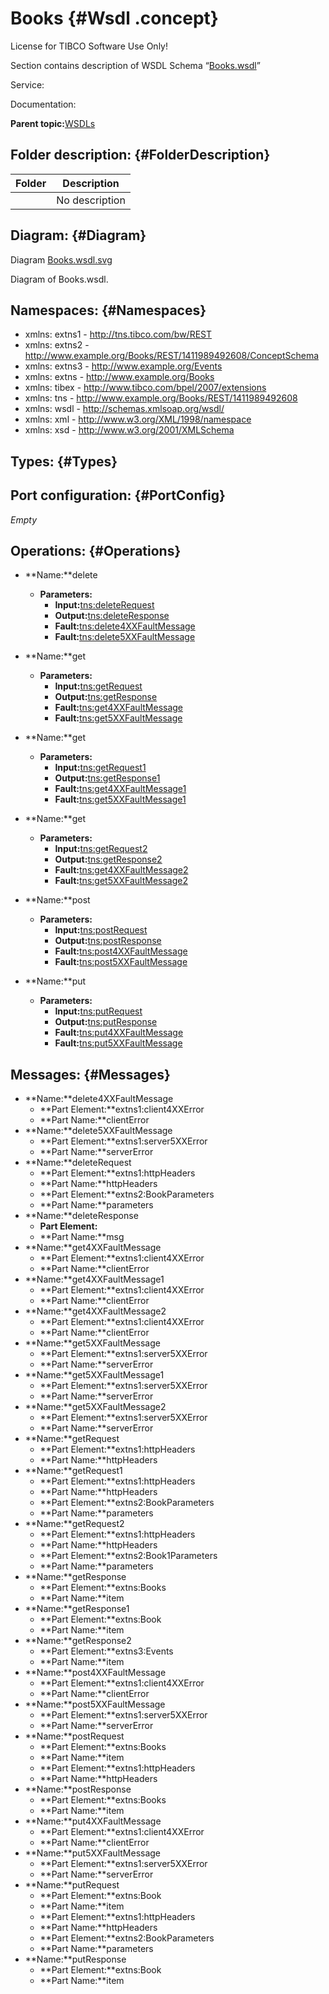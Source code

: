 # Books {#Wsdl .concept}

License for TIBCO Software Use Only!

Section contains description of WSDL Schema “[Books.wsdl](Books.wsdl)”

Service:

Documentation:

**Parent topic:**[WSDLs](../../../projects/tibco.bwce.sample.binding.rest.BookStore/common/wsdl.md)

## Folder description: {#FolderDescription}

|Folder|Description|
|------|-----------|
| |No description|

## Diagram: {#Diagram}

Diagram [Books.wsdl.svg](Books.wsdl.svg)

Diagram of Books.wsdl.

## Namespaces: {#Namespaces}

-   xmlns: extns1 - http://tns.tibco.com/bw/REST
-   xmlns: extns2 - http://www.example.org/Books/REST/1411989492608/ConceptSchema
-   xmlns: extns3 - http://www.example.org/Events
-   xmlns: extns - http://www.example.org/Books
-   xmlns: tibex - http://www.tibco.com/bpel/2007/extensions
-   xmlns: tns - http://www.example.org/Books/REST/1411989492608
-   xmlns: wsdl - http://schemas.xmlsoap.org/wsdl/
-   xmlns: xml - http://www.w3.org/XML/1998/namespace
-   xmlns: xsd - http://www.w3.org/2001/XMLSchema

## Types: {#Types}

## Port configuration: {#PortConfig}

*Empty*

## Operations: {#Operations}

-   **Name:**delete
    -   **Parameters:**
        -   **Input:**[tns:deleteRequest](#Messages)
        -   **Output:**[tns:deleteResponse](#Messages)
        -   **Fault:**[tns:delete4XXFaultMessage](#Messages)
        -   **Fault:**[tns:delete5XXFaultMessage](#Messages)

-   **Name:**get
    -   **Parameters:**
        -   **Input:**[tns:getRequest](#Messages)
        -   **Output:**[tns:getResponse](#Messages)
        -   **Fault:**[tns:get4XXFaultMessage](#Messages)
        -   **Fault:**[tns:get5XXFaultMessage](#Messages)

-   **Name:**get
    -   **Parameters:**
        -   **Input:**[tns:getRequest1](#Messages)
        -   **Output:**[tns:getResponse1](#Messages)
        -   **Fault:**[tns:get4XXFaultMessage1](#Messages)
        -   **Fault:**[tns:get5XXFaultMessage1](#Messages)

-   **Name:**get
    -   **Parameters:**
        -   **Input:**[tns:getRequest2](#Messages)
        -   **Output:**[tns:getResponse2](#Messages)
        -   **Fault:**[tns:get4XXFaultMessage2](#Messages)
        -   **Fault:**[tns:get5XXFaultMessage2](#Messages)

-   **Name:**post
    -   **Parameters:**
        -   **Input:**[tns:postRequest](#Messages)
        -   **Output:**[tns:postResponse](#Messages)
        -   **Fault:**[tns:post4XXFaultMessage](#Messages)
        -   **Fault:**[tns:post5XXFaultMessage](#Messages)

-   **Name:**put
    -   **Parameters:**
        -   **Input:**[tns:putRequest](#Messages)
        -   **Output:**[tns:putResponse](#Messages)
        -   **Fault:**[tns:put4XXFaultMessage](#Messages)
        -   **Fault:**[tns:put5XXFaultMessage](#Messages)

## Messages: {#Messages}

-   **Name:**delete4XXFaultMessage
    -   **Part Element:**extns1:client4XXError
    -   **Part Name:**clientError
-   **Name:**delete5XXFaultMessage
    -   **Part Element:**extns1:server5XXError
    -   **Part Name:**serverError
-   **Name:**deleteRequest
    -   **Part Element:**extns1:httpHeaders
    -   **Part Name:**httpHeaders
    -   **Part Element:**extns2:BookParameters
    -   **Part Name:**parameters
-   **Name:**deleteResponse
    -   **Part Element:**
    -   **Part Name:**msg
-   **Name:**get4XXFaultMessage
    -   **Part Element:**extns1:client4XXError
    -   **Part Name:**clientError
-   **Name:**get4XXFaultMessage1
    -   **Part Element:**extns1:client4XXError
    -   **Part Name:**clientError
-   **Name:**get4XXFaultMessage2
    -   **Part Element:**extns1:client4XXError
    -   **Part Name:**clientError
-   **Name:**get5XXFaultMessage
    -   **Part Element:**extns1:server5XXError
    -   **Part Name:**serverError
-   **Name:**get5XXFaultMessage1
    -   **Part Element:**extns1:server5XXError
    -   **Part Name:**serverError
-   **Name:**get5XXFaultMessage2
    -   **Part Element:**extns1:server5XXError
    -   **Part Name:**serverError
-   **Name:**getRequest
    -   **Part Element:**extns1:httpHeaders
    -   **Part Name:**httpHeaders
-   **Name:**getRequest1
    -   **Part Element:**extns1:httpHeaders
    -   **Part Name:**httpHeaders
    -   **Part Element:**extns2:BookParameters
    -   **Part Name:**parameters
-   **Name:**getRequest2
    -   **Part Element:**extns1:httpHeaders
    -   **Part Name:**httpHeaders
    -   **Part Element:**extns2:Book1Parameters
    -   **Part Name:**parameters
-   **Name:**getResponse
    -   **Part Element:**extns:Books
    -   **Part Name:**item
-   **Name:**getResponse1
    -   **Part Element:**extns:Book
    -   **Part Name:**item
-   **Name:**getResponse2
    -   **Part Element:**extns3:Events
    -   **Part Name:**item
-   **Name:**post4XXFaultMessage
    -   **Part Element:**extns1:client4XXError
    -   **Part Name:**clientError
-   **Name:**post5XXFaultMessage
    -   **Part Element:**extns1:server5XXError
    -   **Part Name:**serverError
-   **Name:**postRequest
    -   **Part Element:**extns:Books
    -   **Part Name:**item
    -   **Part Element:**extns1:httpHeaders
    -   **Part Name:**httpHeaders
-   **Name:**postResponse
    -   **Part Element:**extns:Books
    -   **Part Name:**item
-   **Name:**put4XXFaultMessage
    -   **Part Element:**extns1:client4XXError
    -   **Part Name:**clientError
-   **Name:**put5XXFaultMessage
    -   **Part Element:**extns1:server5XXError
    -   **Part Name:**serverError
-   **Name:**putRequest
    -   **Part Element:**extns:Book
    -   **Part Name:**item
    -   **Part Element:**extns1:httpHeaders
    -   **Part Name:**httpHeaders
    -   **Part Element:**extns2:BookParameters
    -   **Part Name:**parameters
-   **Name:**putResponse
    -   **Part Element:**extns:Book
    -   **Part Name:**item

